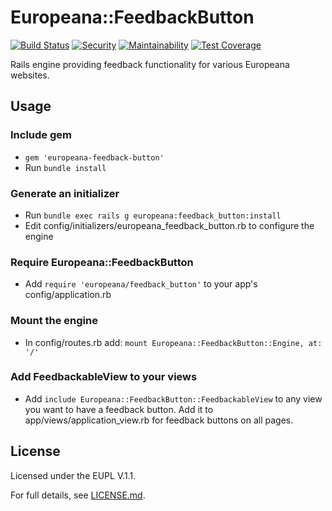 # Europeana::FeedbackButton

[![Build Status](https://travis-ci.org/europeana/europeana-feedback-button.svg?branch=develop)](https://travis-ci.org/europeana/europeana-feedback-button) [![Security](https://hakiri.io/github/europeana/europeana-feedback-button/develop.svg)](https://hakiri.io/github/europeana/europeana-feedback-button/develop) [![Maintainability](https://api.codeclimate.com/v1/badges/326e7cf35738e64c36d6/maintainability)](https://codeclimate.com/github/europeana/europeana-feedback-button/maintainability) [![Test Coverage](https://api.codeclimate.com/v1/badges/326e7cf35738e64c36d6/test_coverage)](https://codeclimate.com/github/europeana/europeana-feedback-button/test_coverage)

Rails engine providing feedback functionality for various Europeana websites.

## Usage

### Include gem

* ``gem 'europeana-feedback-button'``
* Run ``bundle install``

### Generate an initializer

* Run ``bundle exec rails g europeana:feedback_button:install``
* Edit config/initializers/europeana_feedback_button.rb to configure the engine

### Require Europeana::FeedbackButton

* Add ``require 'europeana/feedback_button'`` to your app's config/application.rb

### Mount the engine

* In config/routes.rb add: ``mount Europeana::FeedbackButton::Engine, at: '/'``

### Add FeedbackableView to your views

* Add ``include Europeana::FeedbackButton::FeedbackableView`` to any view you want to have a feedback button. Add it to app/views/application_view.rb for feedback buttons on all pages.

## License

Licensed under the EUPL V.1.1.

For full details, see [LICENSE.md](LICENSE.md).
